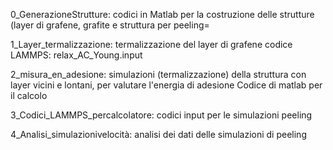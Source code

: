 0_GenerazioneStrutture: 
codici in Matlab per la costruzione delle strutture (layer di grafene, grafite e struttura per peeling= 

1_Layer_termalizzazione: termalizzazione del layer di grafene 
codice LAMMPS: relax_AC_Young.input

2_misura_en_adesione: 
simulazioni (termalizzazione) della struttura con layer vicini e lontani, per valutare l'energia di adesione
Codice di matlab per il calcolo 

3_Codici_LAMMPS_percalcolatore: codici input per le simulazioni peeling 

4_Analisi_simulazionivelocità: analisi dei dati delle simulazioni di peeling 
